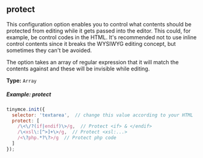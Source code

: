 ## protect

This configuration option enables you to control what contents should be protected from editing while it gets passed into the editor. This could, for example, be control codes in the HTML. It's recommended not to use inline control contents since it breaks the WYSIWYG editing concept, but sometimes they can't be avoided.

The option takes an array of regular expression that it will match the contents against and these will be invisible while editing.

**Type:** `Array`

##### Example: protect

```js
tinymce.init({
  selector: 'textarea',  // change this value according to your HTML
  protect: [
    /\<\/?(if|endif)\>/g,  // Protect <if> & </endif>
    /\<xsl\:[^>]+\>/g,  // Protect <xsl:...>
    /<\?php.*?\?>/g  // Protect php code
  ]
});
```
